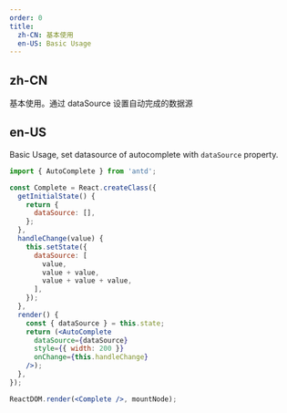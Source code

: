 ```yaml
---
order: 0
title: 
  zh-CN: 基本使用
  en-US: Basic Usage
---
```


## zh-CN

基本使用。通过 dataSource 设置自动完成的数据源

## en-US

Basic Usage, set datasource of autocomplete with `dataSource` property.

````jsx
import { AutoComplete } from 'antd';

const Complete = React.createClass({
  getInitialState() {
    return {
      dataSource: [],
    };
  },
  handleChange(value) {
    this.setState({
      dataSource: [
        value,
        value + value,
        value + value + value,
      ],
    });
  },
  render() {
    const { dataSource } = this.state;
    return (<AutoComplete
      dataSource={dataSource}
      style={{ width: 200 }}
      onChange={this.handleChange}
    />);
  },
});

ReactDOM.render(<Complete />, mountNode);
````
